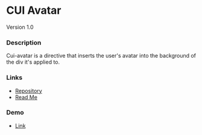 # CUI Avatar

Version 1.0

### Description

Cui-avatar is a directive that inserts the user's avatar into the background of the div it's applied to.

### Links

* [Repository](https://github.com/covisint/cui-ng)
* [Read Me](https://github.com/Covisint/cui-ng/blob/master/directives/cui-avatar/README.md)

### Demo

* [Link](http://cui.covisint.qa.thirdwavellc.com/)

